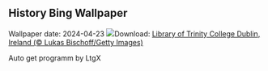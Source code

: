## History Bing Wallpaper
Wallpaper date: 2024-04-23
![](https://www.bing.com/th?id=OHR.TrinityDublin_EN-IN8692006945_UHD.jpg&w=1000)Download: [Library of Trinity College Dublin, Ireland (© Lukas Bischoff/Getty Images)](https://www.bing.com/th?id=OHR.TrinityDublin_EN-IN8692006945_UHD.jpg)

Auto get programm by LtgX
